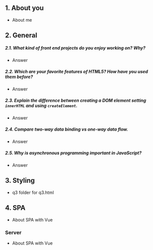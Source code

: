 ## 1. About you
- About me

## 2. General

##### 2.1. What kind of front end projects do you enjoy working on? Why?
- Answer

##### 2.2. Which are your favorite features of HTML5? How have you used them before?
- Answer

##### 2.3. Explain the difference between creating a DOM element setting `innerHTML` and using `createElement`.
- Answer

##### 2.4. Compare two-way data binding vs one-way data flow.
- Answer

##### 2.5. Why is asynchronous programming important in JavaScript?
- Answer

## 3. Styling
- q3 folder for q3.html

## 4. SPA
- About SPA with Vue

### Server
- About SPA with Vue
